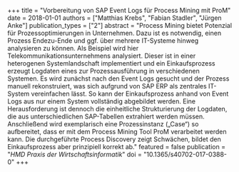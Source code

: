 +++
title = "Vorbereitung von SAP Event Logs für Process Mining mit ProM"
date = 2018-01-01
authors = ["Matthias Krebs", "Fabian Stadler", "Jürgen Anke"]
publication_types = ["2"]
abstract = "Process Mining bietet Potenzial für Prozessoptimierungen in Unternehmen. Dazu ist es notwendig, einen Prozess Endezu-Ende und ggf. über mehrere IT-Systeme hinweg analysieren zu können. Als Beispiel wird hier Telekommunikationsunternehmens analysiert. Dieser ist in einer heterogenen Systemlandschaft implementiert und ein Einkaufsprozess erzeugt Logdaten eines zur Prozessausführung in verschiedenen Systemen. Es wird zunächst nach den Event Logs gesucht und der Prozess manuell rekonstruiert, was sich aufgrund von SAP ERP als zentrales IT-System vereinfachen lässt. So kann der Einkaufsprozess anhand von Event Logs aus nur einem System vollständig abgebildet werden. Eine Herausforderung ist dennoch die einheitliche Strukturierung der Logdaten, die aus unterschiedlichen SAP-Tabellen extrahiert werden müssen. Anschließend wird exemplarisch eine Prozessinstanz („Case“) so aufbereitet, dass er mit dem Process Mining Tool ProM verarbeitet werden kann. Die durchgeführte Process Discovery zeigt Schwächen, bildet den Einkaufsprozess aber prinzipiell korrekt ab."
featured = false
publication = "*HMD Praxis der Wirtschaftsinformatik*"
doi = "10.1365/s40702-017-0388-0"
+++

